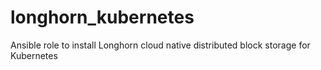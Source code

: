 # longhorn_kubernetes
Ansible role to install Longhorn cloud native distributed block storage for Kubernetes
